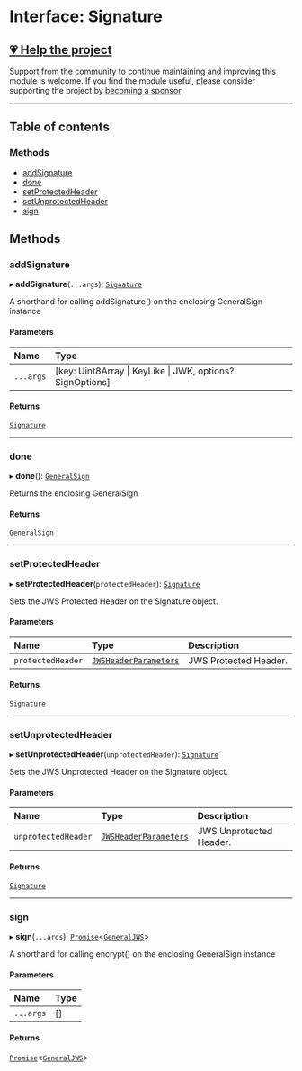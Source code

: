 # Interface: Signature

## [💗 Help the project](https://github.com/sponsors/panva)

Support from the community to continue maintaining and improving this module is welcome. If you find the module useful, please consider supporting the project by [becoming a sponsor](https://github.com/sponsors/panva).

---

## Table of contents

### Methods

- [addSignature](jws_general_sign.Signature.md#addsignature)
- [done](jws_general_sign.Signature.md#done)
- [setProtectedHeader](jws_general_sign.Signature.md#setprotectedheader)
- [setUnprotectedHeader](jws_general_sign.Signature.md#setunprotectedheader)
- [sign](jws_general_sign.Signature.md#sign)

## Methods

### addSignature

▸ **addSignature**(`...args`): [`Signature`](jws_general_sign.Signature.md)

A shorthand for calling addSignature() on the enclosing GeneralSign instance

#### Parameters

| Name | Type |
| :------ | :------ |
| `...args` | [key: Uint8Array \| KeyLike \| JWK, options?: SignOptions] |

#### Returns

[`Signature`](jws_general_sign.Signature.md)

___

### done

▸ **done**(): [`GeneralSign`](../classes/jws_general_sign.GeneralSign.md)

Returns the enclosing GeneralSign

#### Returns

[`GeneralSign`](../classes/jws_general_sign.GeneralSign.md)

___

### setProtectedHeader

▸ **setProtectedHeader**(`protectedHeader`): [`Signature`](jws_general_sign.Signature.md)

Sets the JWS Protected Header on the Signature object.

#### Parameters

| Name | Type | Description |
| :------ | :------ | :------ |
| `protectedHeader` | [`JWSHeaderParameters`](types.JWSHeaderParameters.md) | JWS Protected Header. |

#### Returns

[`Signature`](jws_general_sign.Signature.md)

___

### setUnprotectedHeader

▸ **setUnprotectedHeader**(`unprotectedHeader`): [`Signature`](jws_general_sign.Signature.md)

Sets the JWS Unprotected Header on the Signature object.

#### Parameters

| Name | Type | Description |
| :------ | :------ | :------ |
| `unprotectedHeader` | [`JWSHeaderParameters`](types.JWSHeaderParameters.md) | JWS Unprotected Header. |

#### Returns

[`Signature`](jws_general_sign.Signature.md)

___

### sign

▸ **sign**(`...args`): [`Promise`]( https://developer.mozilla.org/docs/Web/JavaScript/Reference/Global_Objects/Promise )\<[`GeneralJWS`](types.GeneralJWS.md)\>

A shorthand for calling encrypt() on the enclosing GeneralSign instance

#### Parameters

| Name | Type |
| :------ | :------ |
| `...args` | [] |

#### Returns

[`Promise`]( https://developer.mozilla.org/docs/Web/JavaScript/Reference/Global_Objects/Promise )\<[`GeneralJWS`](types.GeneralJWS.md)\>
